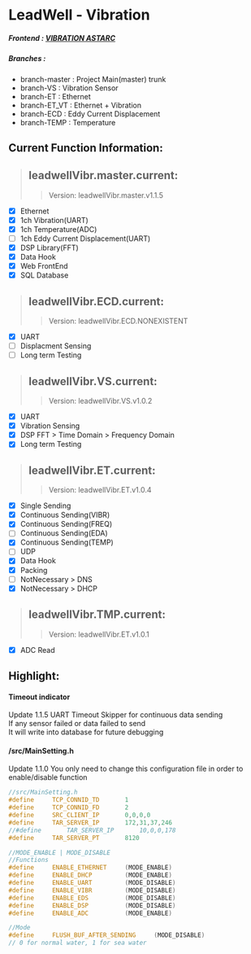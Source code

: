 # LeadWell - Vibration  
##### Frontend :  [VIBRATION ASTARC](http://vibr.astarc.tk/)  
##### Branches :  
- branch-master : Project Main(master) trunk  
- branch-VS : Vibration Sensor  
- branch-ET : Ethernet  
- branch-ET_VT : Ethernet + Vibration  
- branch-ECD : Eddy Current Displacement  
- branch-TEMP : Temperature  

## Current Function Information:  
> ## leadwellVibr.master.current:  
>> Version: leadwellVibr.master.v1.1.5  
- [x] Ethernet  
- [x] 1ch Vibration(UART)  
- [x] 1ch Temperature(ADC)  
- [ ] 1ch Eddy Current Displacement(UART)  
- [x] DSP Library(FFT)  
- [x] Data Hook  
- [x] Web FrontEnd  
- [x] SQL Database  
> ## leadwellVibr.ECD.current:  
>> Version: leadwellVibr.ECD.NONEXISTENT  
- [x] UART  
- [ ] Displacment Sensing  
- [ ] Long term Testing  
> ## leadwellVibr.VS.current:  
>> Version: leadwellVibr.VS.v1.0.2  
- [x] UART  
- [x] Vibration Sensing  
- [x] DSP FFT > Time Domain > Frequency Domain  
- [x] Long term Testing  
> ## leadwellVibr.ET.current:  
>> Version: leadwellVibr.ET.v1.0.4  
- [x]  Single Sending  
- [x]  Continuous Sending(VIBR)  
- [x]  Continuous Sending(FREQ)  
- [ ]  Continuous Sending(EDA)  
- [x]  Continuous Sending(TEMP)  
- [ ]  UDP  
- [x]  Data Hook  
- [x]  Packing  
- [ ]  NotNecessary > DNS  
- [x]  NotNecessary > DHCP  
> ## leadwellVibr.TMP.current:  
>> Version: leadwellVibr.ET.v1.0.1  
- [x]  ADC Read  

## Highlight: 
#### Timeout indicator  
Update 1.1.5
UART Timeout Skipper for continuous data sending  
If any sensor failed or data failed to send  
It will write into database for future debugging  

#### /src/MainSetting.h  
Update 1.1.0
You only need to change this configuration file in order to enable/disable function  
```cpp  
//src/MainSetting.h
#define		TCP_CONNID_TD		1
#define		TCP_CONNID_FD		2
#define		SRC_CLIENT_IP		0,0,0,0	
#define		TAR_SERVER_IP		172,31,37,246
//#define		TAR_SERVER_IP		10,0,0,178
#define		TAR_SERVER_PT		8120

//MODE_ENABLE | MODE_DISABLE
//Functions
#define		ENABLE_ETHERNET		(MODE_ENABLE)
#define		ENABLE_DHCP			(MODE_ENABLE)
#define		ENABLE_UART			(MODE_DISABLE)
#define		ENABLE_VIBR			(MODE_DISABLE)
#define		ENABLE_EDS			(MODE_DISABLE)
#define		ENABLE_DSP			(MODE_DISABLE)
#define		ENABLE_ADC			(MODE_ENABLE)

//Mode
#define		FLUSH_BUF_AFTER_SENDING		(MODE_DISABLE)
// 0 for normal water, 1 for sea water
``` 